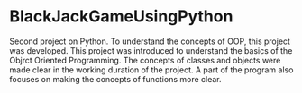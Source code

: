 # BlackJackGameUsingPython
Second project on Python. To understand the concepts of OOP, this project was developed. This project was introduced to understand the basics of the Objrct Oriented Programming. The concepts of classes and objects were made clear in the working duration of the project. A part of the program also focuses on making the concepts of functions more clear. 
